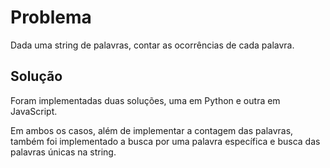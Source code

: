 # Problema

Dada uma string de palavras, contar as ocorrências de cada palavra.

## Solução

Foram implementadas duas soluções, uma em Python e outra em JavaScript.

Em ambos os casos, além de implementar a contagem das palavras, também foi implementado a busca por uma palavra específica e busca das palavras únicas na string.